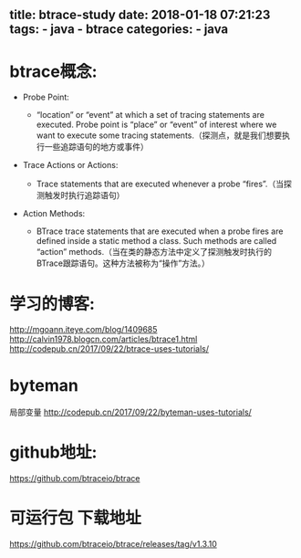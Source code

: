 title: btrace-study
date: 2018-01-18 07:21:23
tags:
    - java
    - btrace
categories:
    - java
---
# btrace概念:

- Probe Point: 
    - “location” or “event” at which a set of tracing statements are executed. Probe point is “place” or “event” of interest where we want to execute some tracing statements.（探测点，就是我们想要执行一些追踪语句的地方或事件）

- Trace Actions or Actions: 
    - Trace statements that are executed whenever a probe “fires”.（当探测触发时执行追踪语句）

- Action Methods: 
    - BTrace trace statements that are executed when a probe fires are defined inside a static method a class. Such methods are called “action” methods.（当在类的静态方法中定义了探测触发时执行的BTrace跟踪语句。这种方法被称为“操作”方法。）

<!-- more -->


# 学习的博客:
http://mgoann.iteye.com/blog/1409685
http://calvin1978.blogcn.com/articles/btrace1.html 
http://codepub.cn/2017/09/22/btrace-uses-tutorials/


# byteman
局部变量
http://codepub.cn/2017/09/22/byteman-uses-tutorials/


# github地址:
https://github.com/btraceio/btrace

# 可运行包 下载地址
https://github.com/btraceio/btrace/releases/tag/v1.3.10